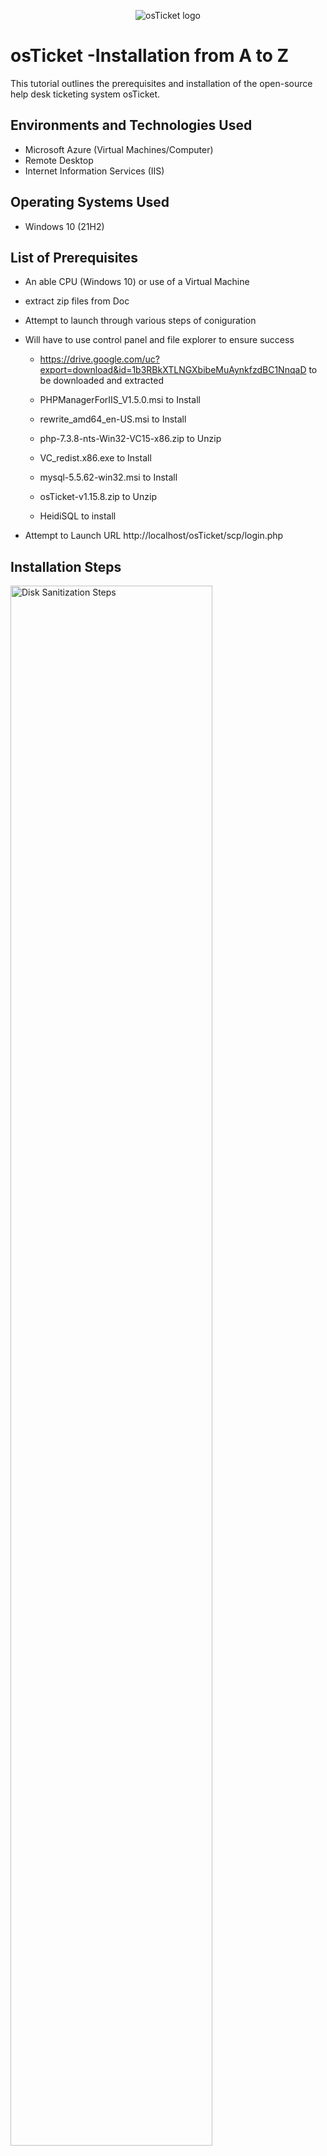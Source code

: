 <p align="center">
<img src="https://i.imgur.com/Clzj7Xs.png" alt="osTicket logo"/>
</p>

<h1>osTicket -Installation from A to Z </h1>
This tutorial outlines the prerequisites and installation of the open-source help desk ticketing system osTicket.<br />


<h2>Environments and Technologies Used</h2>

- Microsoft Azure (Virtual Machines/Computer)
- Remote Desktop
- Internet Information Services (IIS)

<h2>Operating Systems Used </h2>

- Windows 10</b> (21H2)

<h2>List of Prerequisites</h2>

- An able CPU (Windows 10) or use of a Virtual Machine
- extract zip files from Doc 
- Attempt to launch through various steps of coniguration

- Will have to use control panel and file explorer to ensure success

  - https://drive.google.com/uc?export=download&id=1b3RBkXTLNGXbibeMuAynkfzdBC1NnqaD to be downloaded and extracted

  - PHPManagerForIIS_V1.5.0.msi to Install

  - rewrite_amd64_en-US.msi to Install
  
  - php-7.3.8-nts-Win32-VC15-x86.zip to Unzip
  
  - VC_redist.x86.exe to Install
  
  - mysql-5.5.62-win32.msi to Install
  
  - osTicket-v1.15.8.zip to Unzip

  - HeidiSQL to install
  
- Attempt to Launch URL  http://localhost/osTicket/scp/login.php

<h2>Installation Steps</h2>

<p>
<img src="https://i.imgur.com/DJmEXEB.png" height="80%" width="80%" alt="Disk Sanitization Steps"/> "C:\Users\dell\OneDrive\Pictures\osTicket Install Repo\Install osTicket Files.png" 
</p>
<p>
Download osTicket files

</p>
<img "C:\Users\dell\OneDrive\Pictures\osTicket Install Repo\Installed osTicket Files.png"
</p>
<p>
Downloaded osTicket files

<p>
<img "C:\Users\dell\OneDrive\Pictures\osTicket Install Repo\Extract osTicket-v1.15.8.zip Action.png" 
</p>
<p>
Extract osTicket-v1.15.8.zip from the desktop
</p>
<br />

<p>
<img src="https://i.imgur.com/DJmEXEB.png" height="80%" width="80%" alt="Disk Sanitization Steps"/>
</p>
<p>
Lorem ipsum dolor sit amet, consectetur adipiscing elit, sed do eiusmod tempor incididunt ut labore et dolore magna aliqua. Ut enim ad minim veniam, quis nostrud exercitation ullamco laboris nisi ut aliquip ex ea commodo consequat. Duis aute irure dolor in reprehenderit in voluptate velit esse cillum dolore eu fugiat nulla pariatur.
</p>
<br />
